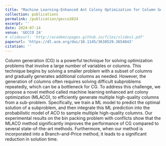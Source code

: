 ```yaml
---
title: "Machine Learning-Enhanced Ant Colony Optimization for Column Generation"
collection: publications
permalink: /publication/gecco2024
excerpt: ''
date: 2024-07-14
venue: 'GECCO 24'
# slidesurl: 'http://academicpages.github.io/files/slides1.pdf'
paperurl: 'https://dl.acm.org/doi/10.1145/3638529.3654043'
citation: ''
---
```


Column generation (CG) is a powerful technique for solving optimization problems that involve a large number of variables or columns. This technique begins by solving a smaller problem with a subset of columns and gradually generates additional columns as needed. However, the generation of columns often requires solving difficult subproblems repeatedly, which can be a bottleneck for CG. To address this challenge, we propose a novel method called machine learning enhanced ant colony optimization (MLACO), to efficiently generate multiple high-quality columns from a sub-problem. Specifically, we train a ML model to predict the optimal solution of a subproblem, and then integrate this ML prediction into the probabilistic model of ACO to sample multiple high-quality columns. Our experimental results on the bin packing problem with conflicts show that the MLACO method significantly improves the performance of CG compared to several state-of-the-art methods. Furthermore, when our method is incorporated into a Branch-and-Price method, it leads to a significant reduction in solution time.
